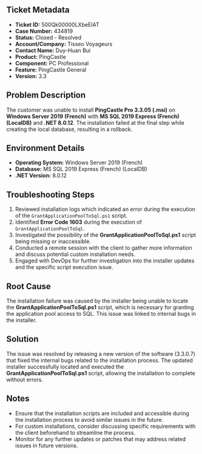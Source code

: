 ## Ticket Metadata
- **Ticket ID:** 500Qk00000LXbeEIAT
- **Case Number:** 434819
- **Status:** Closed - Resolved
- **Account/Company:** Tisseo Voyageurs
- **Contact Name:** Duy-Huan Bui
- **Product:** PingCastle
- **Component:** PC Professional
- **Feature:** PingCastle General
- **Version:** 3.3

## Problem Description
The customer was unable to install **PingCastle Pro 3.3.05 (.msi)** on **Windows Server 2019 (French)** with **MS SQL 2019 Express (French) (LocalDB)** and **.NET 8.0.12**. The installation failed at the final step while creating the local database, resulting in a rollback.

## Environment Details
- **Operating System:** Windows Server 2019 (French)
- **Database:** MS SQL 2019 Express (French) (LocalDB)
- **.NET Version:** 8.0.12

## Troubleshooting Steps
1. Reviewed installation logs which indicated an error during the execution of the `GrantApplicationPoolToSql.ps1` script.
2. Identified **Error Code 1603** during the execution of `GrantApplicationPoolToSql`.
3. Investigated the possibility of the **GrantApplicationPoolToSql.ps1** script being missing or inaccessible.
4. Conducted a remote session with the client to gather more information and discuss potential custom installation needs.
5. Engaged with DevOps for further investigation into the installer updates and the specific script execution issue.

## Root Cause
The installation failure was caused by the installer being unable to locate the **GrantApplicationPoolToSql.ps1** script, which is necessary for granting the application pool access to SQL. This issue was linked to internal bugs in the installer.

## Solution
The issue was resolved by releasing a new version of the software (3.3.0.7) that fixed the internal bugs related to the installation process. The updated installer successfully located and executed the **GrantApplicationPoolToSql.ps1** script, allowing the installation to complete without errors.

## Notes
- Ensure that the installation scripts are included and accessible during the installation process to avoid similar issues in the future.
- For custom installations, consider discussing specific requirements with the client beforehand to streamline the process.
- Monitor for any further updates or patches that may address related issues in future versions.